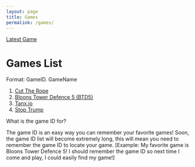 ```yaml
---
layout: page
title: Games
permalink: /games/
---
```

<head>
<link rel="stylesheet" type="text/css" href="games.css">
</head>

<a href="latest"> Latest Game</a>

<h1> Games List </h1>
<p>Format: GameID. GameName<p>
<ol type="1">
<li><a href="cuttherope"> Cut The Rope </a></li>
<li><a href="btd5"> Bloons Tower Defence 5 (BTD5) </a> </li>
<li><a href="tanx.io"> Tanx.io </a> </li>
<li><a href="stoptrump"> Stop Trump </a> </li>
</ol>
<p>What is the game ID for?</p>
<p>The game ID is an easy way you can remember your favorite games! Soon, the game ID list will become extremely long, this will mean you need to remember the game ID to locate your game. [Example: My favorite game is Bloons Tower Defence 5! I should remember the game ID so next time I come and play, I could easily find my game!]
